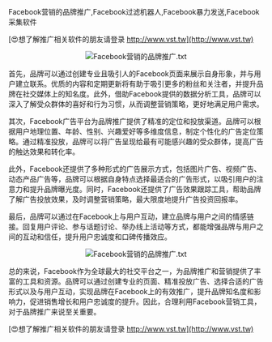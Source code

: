 Facebook营销的品牌推广,Facebook过滤机器人,Facebook暴力发送,Facebook采集软件

[😍想了解推广相关软件的朋友请登录 http://www.vst.tw](http://www.vst.tw)

 <center><img src="https://vst.tw/MP4/tuiguang/png/6.png" alt="Facebook营销的品牌推广.txt"></center>

首先，品牌可以通过创建专业且吸引人的Facebook页面来展示自身形象，并与用户建立联系。优质的内容和定期更新将有助于吸引更多的粉丝和关注者，并提升品牌在社交媒体上的知名度。此外，借助Facebook提供的数据分析工具，品牌可以深入了解受众群体的喜好和行为习惯，从而调整营销策略，更好地满足用户需求。

其次，Facebook广告平台为品牌推广提供了精准的定位和投放渠道。品牌可以根据用户地理位置、年龄、性别、兴趣爱好等多维度信息，制定个性化的广告定位策略。通过精准投放，品牌可以将广告呈现给最有可能感兴趣的受众群体，提高广告的触达效果和转化率。

此外，Facebook还提供了多种形式的广告展示方式，包括图片广告、视频广告、动态产品广告等，品牌可以根据自身特点选择最适合的广告形式，以吸引用户的注意力和提升品牌曝光度。同时，Facebook还提供了广告效果跟踪工具，帮助品牌了解广告投放效果，及时调整营销策略，最大限度地提升广告投资回报率。

最后，品牌可以通过在Facebook上与用户互动，建立品牌与用户之间的情感链接。回复用户评论、参与话题讨论、举办线上活动等方式，都能增强品牌与用户之间的互动和信任，提升用户忠诚度和口碑传播效应。

 <center><img src="https://vst.tw/MP4/tuiguang/png/5.png" alt="Facebook营销的品牌推广.txt"></center>

总的来说，Facebook作为全球最大的社交平台之一，为品牌推广和营销提供了丰富的工具和资源。品牌可以通过创建专业的页面、精准投放广告、选择合适的广告形式以及与用户互动，实现品牌在Facebook上的有效推广，提升品牌知名度和影响力，促进销售增长和用户忠诚度的提升。因此，合理利用Facebook营销工具，对于品牌推广来说至关重要。

[😍想了解推广相关软件的朋友请登录 http://www.vst.tw](http://www.vst.tw)



